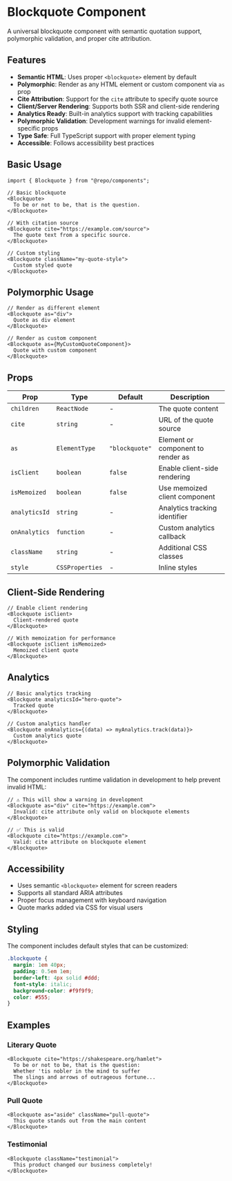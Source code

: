 # Blockquote Component

A universal blockquote component with semantic quotation support, polymorphic validation, and proper cite attribution.

## Features

- **Semantic HTML**: Uses proper `<blockquote>` element by default
- **Polymorphic**: Render as any HTML element or custom component via `as` prop
- **Cite Attribution**: Support for the `cite` attribute to specify quote source
- **Client/Server Rendering**: Supports both SSR and client-side rendering
- **Analytics Ready**: Built-in analytics support with tracking capabilities
- **Polymorphic Validation**: Development warnings for invalid element-specific props
- **Type Safe**: Full TypeScript support with proper element typing
- **Accessible**: Follows accessibility best practices

## Basic Usage

```tsx
import { Blockquote } from "@repo/components";

// Basic blockquote
<Blockquote>
  To be or not to be, that is the question.
</Blockquote>

// With citation source
<Blockquote cite="https://example.com/source">
  The quote text from a specific source.
</Blockquote>

// Custom styling
<Blockquote className="my-quote-style">
  Custom styled quote
</Blockquote>
```

## Polymorphic Usage

```tsx
// Render as different element
<Blockquote as="div">
  Quote as div element
</Blockquote>

// Render as custom component
<Blockquote as={MyCustomQuoteComponent}>
  Quote with custom component
</Blockquote>
```

## Props

| Prop | Type | Default | Description |
|------|------|---------|-------------|
| `children` | `ReactNode` | - | The quote content |
| `cite` | `string` | - | URL of the quote source |
| `as` | `ElementType` | `"blockquote"` | Element or component to render as |
| `isClient` | `boolean` | `false` | Enable client-side rendering |
| `isMemoized` | `boolean` | `false` | Use memoized client component |
| `analyticsId` | `string` | - | Analytics tracking identifier |
| `onAnalytics` | `function` | - | Custom analytics callback |
| `className` | `string` | - | Additional CSS classes |
| `style` | `CSSProperties` | - | Inline styles |

## Client-Side Rendering

```tsx
// Enable client rendering
<Blockquote isClient>
  Client-rendered quote
</Blockquote>

// With memoization for performance
<Blockquote isClient isMemoized>
  Memoized client quote
</Blockquote>
```

## Analytics

```tsx
// Basic analytics tracking
<Blockquote analyticsId="hero-quote">
  Tracked quote
</Blockquote>

// Custom analytics handler
<Blockquote onAnalytics={(data) => myAnalytics.track(data)}>
  Custom analytics quote
</Blockquote>
```

## Polymorphic Validation

The component includes runtime validation in development to help prevent invalid HTML:

```tsx
// ⚠️ This will show a warning in development
<Blockquote as="div" cite="https://example.com">
  Invalid: cite attribute only valid on blockquote elements
</Blockquote>

// ✅ This is valid
<Blockquote cite="https://example.com">
  Valid: cite attribute on blockquote element
</Blockquote>
```

## Accessibility

- Uses semantic `<blockquote>` element for screen readers
- Supports all standard ARIA attributes
- Proper focus management with keyboard navigation
- Quote marks added via CSS for visual users

## Styling

The component includes default styles that can be customized:

```css
.blockquote {
  margin: 1em 40px;
  padding: 0.5em 1em;
  border-left: 4px solid #ddd;
  font-style: italic;
  background-color: #f9f9f9;
  color: #555;
}
```

## Examples

### Literary Quote

```tsx
<Blockquote cite="https://shakespeare.org/hamlet">
  To be or not to be, that is the question:
  Whether 'tis nobler in the mind to suffer
  The slings and arrows of outrageous fortune...
</Blockquote>
```

### Pull Quote

```tsx
<Blockquote as="aside" className="pull-quote">
  This quote stands out from the main content
</Blockquote>
```

### Testimonial

```tsx
<Blockquote className="testimonial">
  This product changed our business completely!
</Blockquote>
```
